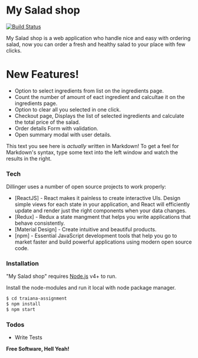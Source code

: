 # My Salad shop

[![Build Status](https://travis-ci.org/joemccann/dillinger.svg?branch=master)](https://travis-ci.org/joemccann/dillinger)

My Salad shop is a web application who handle nice and easy with ordering salad, now you can order a fresh and healthy salad to your place with few clicks.

# New Features!

  - Option to select ingredients from list on the ingredients page.
  - Count the number of amount of eact ingredient and calcultae it on the ingredients page.
  - Option to clear all you selected in one click.
  - Checkout page, Displays the list of selected ingredients and calculate the total price of the salad.
  - Order details Form with validation.
  - Open summary modal with user details.

This text you see here is *actually* written in Markdown! To get a feel for Markdown's syntax, type some text into the left window and watch the results in the right.

### Tech

Dillinger uses a number of open source projects to work properly:

* [ReactJS] - React makes it painless to create interactive UIs. Design simple views for each state in your application, and React will efficiently update and render just the right components when your data changes.
* [Redux] - Redux a state mangment that helps you write applications that behave consistently.
* [Material Design] - Create intuitive and beautiful products.
* [npm] - Essential JavaScript development tools that help you go to market faster and build powerful applications using modern open source code.

### Installation

"My Salad shop" requires [Node.js](https://nodejs.org/) v4+ to run.

Install the node-modules and run it local with node package manager.

```sh
$ cd traiana-assignment
$ npm install
$ npm start
```

### Todos
 - Write Tests
 

**Free Software, Hell Yeah!**

